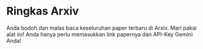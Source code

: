 # Ringkas Arxiv
Anda bodoh dan malas baca keseluruhan paper terbaru di Arxiv. Mari pakai alat ini! Anda hanya perlu memasukkan link papernya dan API-Key Gemini Anda!
